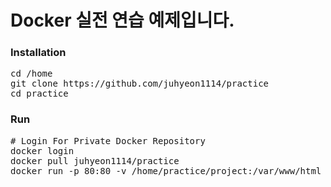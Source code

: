 # Docker 실전 연습 예제입니다.
### Installation
<pre>
cd /home
git clone https://github.com/juhyeon1114/practice
cd practice
</pre>
### Run
<pre>
# Login For Private Docker Repository
docker login
docker pull juhyeon1114/practice
docker run -p 80:80 -v /home/practice/project:/var/www/html juhyeon1114/practice
</pre>
